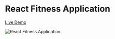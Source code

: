 # React Fitness Application
[Live Demo](https://exercise-app-beige.vercel.app/)


![React Fitness Application](https://i.ibb.co/Yt9spGc/image.png) 
